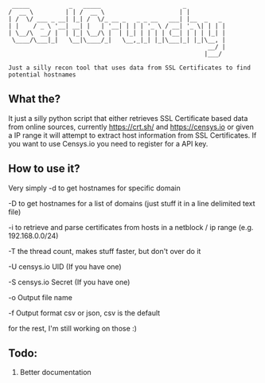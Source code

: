 ```  
 _____           _   _____                       _
/  __ \         | | /  __ \                     | |
| /  \/ ___ _ __| |_| /  \/_ __ _   _ _ __   ___| |__  _   _
| |    / _ \ '__| __| |   | '__| | | | '_ \ / __| '_ \| | | |
| \__/\  __/ |  | |_| \__/\ |  | |_| | | | | (__| | | | |_| |
 \____/\___|_|   \__|\____/_|   \__,_|_| |_|\___|_| |_|\__, |
                                                        __/ |
                                                       |___/

Just a silly recon tool that uses data from SSL Certificates to find potential hostnames
```

## What the?
It just a silly python script that either retrieves SSL Certificate based data from online sources,
currently https://crt.sh/ and https://censys.io or given a IP range it will attempt to extract host information
from SSL Certificates.
If you want to use Censys.io you need to register for a API key.

## How to use it?
Very simply
-d to get hostnames for specific domain

-D to get hostnames for a list of domains (just stuff it in a line delimited text file)  

-i to retrieve and parse certificates from hosts in a netblock / ip range (e.g. 192.168.0.0/24) 

-T the thread count, makes stuff faster, but don't over do it

-U censys.io UID (If you have one)

-S censys.io Secret (If you have one)

-o Output file name

-f Output format csv or json, csv is the default

for the rest, I'm still working on those :)

## Todo:
1. Better documentation

